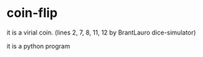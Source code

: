 # coin-flip
it is a virial coin. (lines 2, 7, 8, 11, 12 by BrantLauro dice-simulator)

it is a python program
